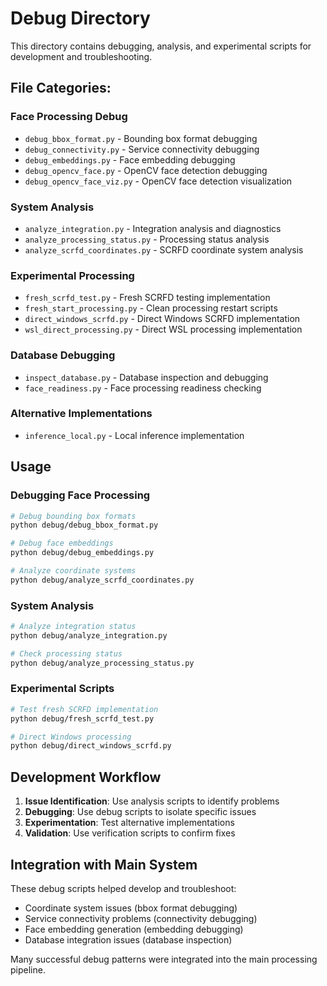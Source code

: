 # Debug Directory

This directory contains debugging, analysis, and experimental scripts for development and troubleshooting.

## File Categories:

### Face Processing Debug
- `debug_bbox_format.py` - Bounding box format debugging
- `debug_connectivity.py` - Service connectivity debugging  
- `debug_embeddings.py` - Face embedding debugging
- `debug_opencv_face.py` - OpenCV face detection debugging
- `debug_opencv_face_viz.py` - OpenCV face detection visualization

### System Analysis
- `analyze_integration.py` - Integration analysis and diagnostics
- `analyze_processing_status.py` - Processing status analysis
- `analyze_scrfd_coordinates.py` - SCRFD coordinate system analysis

### Experimental Processing
- `fresh_scrfd_test.py` - Fresh SCRFD testing implementation
- `fresh_start_processing.py` - Clean processing restart scripts
- `direct_windows_scrfd.py` - Direct Windows SCRFD implementation
- `wsl_direct_processing.py` - Direct WSL processing implementation

### Database Debugging
- `inspect_database.py` - Database inspection and debugging
- `face_readiness.py` - Face processing readiness checking

### Alternative Implementations
- `inference_local.py` - Local inference implementation

## Usage

### Debugging Face Processing
```bash
# Debug bounding box formats
python debug/debug_bbox_format.py

# Debug face embeddings
python debug/debug_embeddings.py

# Analyze coordinate systems
python debug/analyze_scrfd_coordinates.py
```

### System Analysis
```bash
# Analyze integration status
python debug/analyze_integration.py

# Check processing status
python debug/analyze_processing_status.py
```

### Experimental Scripts
```bash
# Test fresh SCRFD implementation
python debug/fresh_scrfd_test.py

# Direct Windows processing
python debug/direct_windows_scrfd.py
```

## Development Workflow

1. **Issue Identification**: Use analysis scripts to identify problems
2. **Debugging**: Use debug scripts to isolate specific issues
3. **Experimentation**: Test alternative implementations
4. **Validation**: Use verification scripts to confirm fixes

## Integration with Main System

These debug scripts helped develop and troubleshoot:
- Coordinate system issues (bbox format debugging)
- Service connectivity problems (connectivity debugging)
- Face embedding generation (embedding debugging)
- Database integration issues (database inspection)

Many successful debug patterns were integrated into the main processing pipeline.
